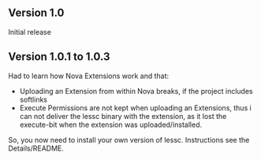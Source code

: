 ## Version 1.0

Initial release

## Version 1.0.1 to 1.0.3

Had to learn how Nova Extensions work and that:

- Uploading an Extension from within Nova breaks, if the project includes softlinks
- Execute Permissions are not kept when uploading an Extensions, thus i can not deliver the lessc binary with the extension, as it lost the execute-bit when the extension was uploaded/installed.
	
So, you now need to install your own version of lessc. Instructions see the Details/README.
